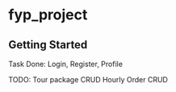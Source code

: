 # fyp_project

## Getting Started
Task Done:
Login, Register, Profile

TODO:
Tour package CRUD
Hourly Order CRUD
